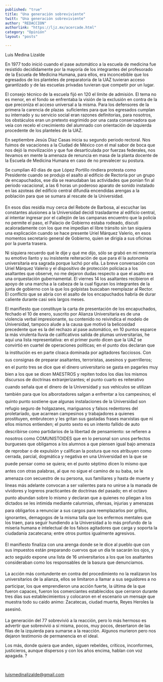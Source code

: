 ```yaml
---
published: "true"
title: "Una generación sobreviviente"
twitt: "Una generación sobreviviente"
author: "REDACCION"
authorlink: "https://ljz.mx/acercade.html"
category: "Opinión"
layout: "posts"

---
```



  Luis Medina Lizalde



  En 1977 todo inició cuando el pase automático a la escuela de medicina fue resistido decididamente por la mayoría de los integrantes del profesorado de la Escuela de Medicina Humana, para ellos, era inconcebible que los egresados de los planteles de preparatoria de la UAZ tuvieran acceso garantizado y de las escuelas privadas tuvieran que competir por un lugar.



  El consejo técnico de la escuela fijó en 120 el límite de admisión. El tema no es menor, en el fondo se enfrentaba la visión de la exclusión en contra de la que preconiza el acceso universal a la misma. Para los defensores de la primera la carencia de plazas  suficientes para que los egresados cumplan su internado y su servicio social eran razones definitorias, para nosotros, los obstáculos eran un pretexto esgrimido por una casta conservadora que veía con recelo el crecimiento del alumnado con orientación de izquierda procedente de los planteles de la UAZ.



  En septiembre Jesús Díaz Casas inicia su segundo periodo rectoral. Nos fuimos de vacaciones a la Ciudad de México con el mal sabor de boca que nos dejó la movilización y que fue desarticulada por fuerzas federales, nos llevamos en mente la amenaza de renuncia en masa de la planta docente de la Escuela de Medicina Humana en caso de no prevalecer su postura.



  Se cumplían 40 días de que López Portillo rindiera protesta como Presidente cuando se produjo el asalto al edificio de Rectoría por un grupo de encapuchados, ese día se reanudaban las actividades que ponían fin al periodo vacacional, a las 6 horas un poderoso aparato de sonido instalado en las azoteas del edificio central difundía encendidas arengas a la población para que se sumara al rescate de la Universidad.



  En esos días residía muy cerca del Rebote de Barbosa, al escuchar las constantes alusiones a la Universidad decidí trasladarme al edificio central, al intentar ingresar por el callejón de las campanas encuentro que la policía no permite el paso, el Palacio de Gobierno estaba rodeado, discutí acaloradamente con los que me impedían el libre tránsito sin tan siquiera una explicación cuando se hace presente Uriel Márquez Valerio, en esos momentos secretario general de Gobierno, quien se dirigía a sus oficinas por la puerta trasera.



  Ni siquiera recuerdo qué le dije y qué me dijo, sólo se grabó en mi memoria su emotivo llanto y su insistente reiteración de que para él la autonomía universitaria era sagrada porque luchó por ella. La breve conversación con Uriel Márquez Valerio y el dispositivo de protección policiaca a los asaltantes que observé, no me dejaron dudas respecto a que el asalto era una orquestación gubernamental. El viernes 14 los asaltantes recibieron el apoyo de una marcha a la cabeza de la cual figuran los integrantes de la junta de gobierno con la que los golpistas buscaban reemplazar al Rector. El conflicto que se abría con el asalto de los encapuchados habría de durar caliente durante casi seis largos meses.



  El manifiesto que constituye la carta de presentación de los encapuchados, fechado el 10 de enero, suscrito por Alianza Universitaria es de una violencia verbal impresionante, su contenido no reivindica el modelo de Universidad, tampoco alude a la causa que motivó la belicosidad precedente que es la del rechazo al pase automático, en 10 puntos esparce la más virulenta lluvia de calificativos salida de plumas universitarias, he aquí una lista representativa: en el primer punto dicen que la UAZ se convirtió en cuartel de operaciones políticas; en el punto dos declaran que la institución es en parte cloaca dominada por agitadores facciosos. Con sus consignas de preparar asaltantes, terroristas, asesinos y guerrilleros; en el punto tres se dice que el dinero universitario se gasta en pagarles muy bien a los que se dicen MAESTROS y repiten todos los días los mismos discursos de doctrinas extranjerizantes; el punto cuarto es reiterativo cuando señala que el dinero de la Universidad y sus vehículos se utilizan también para que los alborotadores salgan a enfrentar a los campesinos; el quinto punto sostiene que algunas instalaciones de la Universidad son refugio seguro de holgazanes, mariguanos y falsos redentores del proletariado, que acarrean campesinos y trabajadores a quienes prostituyen, embrutecen y les gritan sus gastadas frases marxistas que ni ellos mismos entienden; el punto sexto es un intento fallido de auto describirse como partidarios de la libertad de pensamiento: se refieren a nosotros como COMUNISTOIDES que en lo personal son unos perfectos burgueses que obligamos a los alumnos a que piensen igual bajo amenaza de reprobar o de expulsión y califican la postura que nos atribuyen como cerrada, parcial, dogmática y negativa en una Universidad en la que se puede pensar como se quiera; en el punto séptimo dicen lo mismo que antes con otras palabras, al que no sigue el camino de su baba, se le amenaza con secuestro de su persona, sus familiares y hasta de muerte y líneas más adelante convocan a ser valientes para no unirse a la manada de vividores y logreros practicantes de doctrinas del pasado; en el octavo punto abundan sobre lo mismo y declaran que a quienes no pliegan a los dictados se les intimida mediante calumnias, ofensas, injurias y amenazas para obligarlos a renunciar a sus cargos para reemplazarlos por grillos, ignorantes, demagogos de la misma talla que los enfermos mentales que los traen, para seguir hundiendo a la Universidad a lo más profundo de la miseria humana e intelectual de los falsos agitadores que carga y soporta la ciudadanía zacatecana; entre otros puntos igualmente agresivos.



  El manifiesto finaliza con una arenga donde se le dice al pueblo que con sus impuestos están preparando cuervos que un día te sacarán los ojos, y acto seguido expone una lista de 16 universitarios a los que los asaltantes consideraban como los responsables de la basura que denunciamos.



  La acción más contundente en contra del procedimiento no la realizaron los universitarios de la alianza, ellos se limitaron a llamar a sus seguidores a no participar, los que emprendieron una acción fuerte, la última de la que fueron capaces, fueron los comerciantes establecidos que cerraron durante tres días sus establecimientos y colocaron en el escenario un mensaje que muestra todo su caído animo: Zacatecas, ciudad muerta, Reyes Heroles la asesinó.



  La generación del 77 sobrevivió a la reacción, pero lo más hermoso es advertir que sobrevivió a sí misma, pocos, muy pocos, desertaron de las filas de la izquierda para sumarse a la reacción. Algunos murieron pero nos dejaron testimonio de permanencia en el ideal.



  Los más, donde quiera que anden, siguen rebeldes, críticos, inconformes, justicieros, aunque dispersos y con los años encima, hablan con voz apagada. ?



   



  luismedinalizalde@gmail.com

